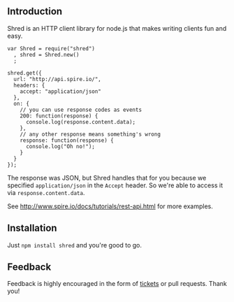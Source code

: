 ## Introduction

Shred is an HTTP client library for node.js that makes writing clients fun and easy.

    var Shred = require("shred")
      , shred = Shred.new()
      ;
  
    shred.get({
      url: "http://api.spire.io/",
      headers: {
        accept: "application/json"
      },
      on: {
        // you can use response codes as events
        200: function(response) {
          console.log(response.content.data);
        },
        // any other response means something's wrong
        response: function(response) {
          console.log("Oh no!");
        }
      }
    });

The response was JSON, but Shred handles that for you because we specified `application/json` in the `Accept` header. So we're able to access it via `response.content.data`.

See http://www.spire.io/docs/tutorials/rest-api.html for more examples.

## Installation

Just `npm install shred` and you're good to go.

## Feedback

Feedback is highly encouraged in the form of [tickets][tickets] or pull requests. Thank you!

[tickets]: https://github.com/spire-io/shred/issues
